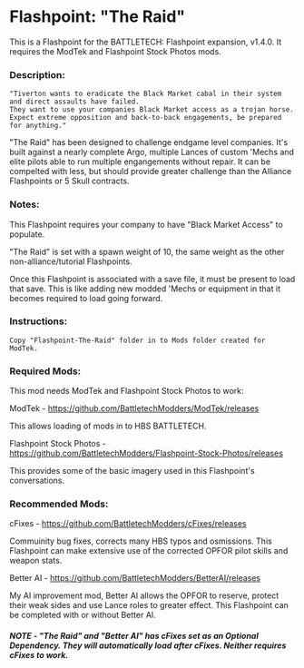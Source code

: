 # Flashpoint: "The Raid"

This is a Flashpoint for the BATTLETECH: Flashpoint expansion, v1.4.0. It requires the ModTek and Flashpoint Stock Photos mods.

### Description:
    "Tiverton wants to eradicate the Black Market cabal in their system and direct assaults have failed. 
    They want to use your companies Black Market access as a trojan horse. 
    Expect extreme opposition and back-to-back engagements, be prepared for anything."
    
"The Raid" has been designed to challenge endgame level companies. It's built against a nearly complete Argo, multiple Lances of custom 'Mechs and elite pilots able to run multiple engangements without repair. It can be compelted with less, but should provide  greater challenge than the Alliance Flashpoints or 5 Skull contracts.
    
### Notes: 
This Flashpoint requires your company to have "Black Market Access" to populate.

"The Raid" is set with a spawn weight of 10, the same weight as the other non-alliance/tutorial Flashpoints.

Once this Flashpoint is associated with a save file, it must be present to load that save. This is like adding new modded 'Mechs or equipment in that it becomes required to load going forward.

### Instructions:
    Copy "Flashpoint-The-Raid" folder in to Mods folder created for ModTek.
    
### Required Mods:
This mod needs ModTek and Flashpoint Stock Photos to work:

ModTek - https://github.com/BattletechModders/ModTek/releases

This allows loading of mods in to HBS BATTLETECH.

Flashpoint Stock Photos - https://github.com/BattletechModders/Flashpoint-Stock-Photos/releases

This provides some of the basic imagery used in this Flashpoint's conversations.

### Recommended Mods:

cFixes - https://github.com/BattletechModders/cFixes/releases

Commuinity bug fixes, corrects many HBS typos and osmissions. This Flashpoint can make extensive use of the corrected OPFOR pilot skills and weapon stats.

Better AI - https://github.com/BattletechModders/BetterAI/releases

My AI improvement mod, Better AI allows the OPFOR to reserve, protect their weak sides and use Lance roles to greater effect. This Flashpoint can be completed with or without Better AI.

#####  NOTE - "The Raid" and "Better AI" has cFixes set as an Optional Dependency.  They will automatically load after cFixes.  Neither requires cFixes to work.
